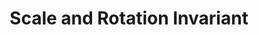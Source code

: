 ---
types: "word"

title: "Scale and Rotation Invariant"

categories: ['']

tags: ['Scale', 'and', 'Rotation', 'Invariant']

arabic: 'حجم الكتابة وقليل من الميل والالتفاف'

arexps: []

enwords: ['Scale and Rotation Invariant']

enexps: []

arlexicons: 'ح'

enlexicons: 'S'

authors: ['Ruqayya Roshdy']

translators: ['']

citations: 'تطبيقات الذكاء الاصطناعي في خدمة اللغة العربية'

sources: 'مركز الملك عبدالله بن عبدالعزيز الدولي لخدمة اللغة العربية'

word: "true"

slug: ""
---